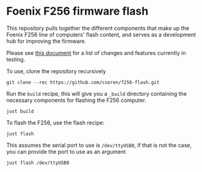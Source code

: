 # Foenix F256 firmware flash
This repository pulls together the different components that make up the Foenix F256 line of computers' flash content, and serves as a development hub for improving the firmware.

Please see [this document](Changes.md) for a list of changes and features currently in testing.

To use, clone the repository recursively

```
git clone --rec https://github.com/csoren/f256-flash.git
```

Run the `build` recipe, this will give you a `_build` directory containing the necessary components for flashing the F256 computer.

```
just build
```

To flash the F256, use the flash recipe:

```
just flash
```

This assumes the serial port to use is `/dev/ttyUSB0`, if that is not the case, you can provide the port to use as an argument

```
just flash /dev/ttyUSB0
```
